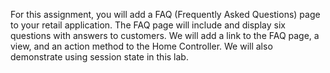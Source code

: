 For this assignment, you will add a FAQ (Frequently Asked Questions) page to your retail application. The FAQ page will include and display six questions with answers to customers. We will add a link to the FAQ page, a view, and an action method to the Home Controller. We will also demonstrate using session state in this lab.
